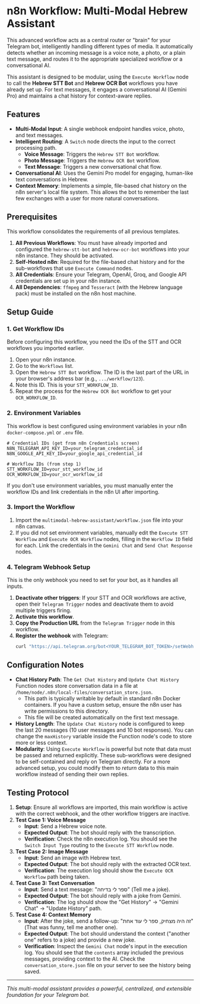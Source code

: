 # n8n Workflow: Multi-Modal Hebrew Assistant

This advanced workflow acts as a central router or "brain" for your Telegram bot, intelligently handling different types of media. It automatically detects whether an incoming message is a voice note, a photo, or a plain text message, and routes it to the appropriate specialized workflow or a conversational AI.

This assistant is designed to be modular, using the `Execute Workflow` node to call the **Hebrew STT Bot** and **Hebrew OCR Bot** workflows you have already set up. For text messages, it engages a conversational AI (Gemini Pro) and maintains a chat history for context-aware replies.

## Features

-   **Multi-Modal Input**: A single webhook endpoint handles voice, photo, and text messages.
-   **Intelligent Routing**: A `Switch` node directs the input to the correct processing path.
    -   **Voice Message**: Triggers the `Hebrew STT Bot` workflow.
    -   **Photo Message**: Triggers the `Hebrew OCR Bot` workflow.
    -   **Text Message**: Triggers a new conversational chat flow.
-   **Conversational AI**: Uses the Gemini Pro model for engaging, human-like text conversations in Hebrew.
-   **Context Memory**: Implements a simple, file-based chat history on the n8n server's local file system. This allows the bot to remember the last few exchanges with a user for more natural conversations.

## Prerequisites

This workflow consolidates the requirements of all previous templates.

1.  **All Previous Workflows**: You must have already imported and configured the `hebrew-stt-bot` and `hebrew-ocr-bot` workflows into your n8n instance. They should be activated.
2.  **Self-Hosted n8n**: Required for the file-based chat history and for the sub-workflows that use `Execute Command` nodes.
3.  **All Credentials**: Ensure your Telegram, OpenAI, Groq, and Google API credentials are set up in your n8n instance.
4.  **All Dependencies**: `ffmpeg` and `Tesseract` (with the Hebrew language pack) must be installed on the n8n host machine.

## Setup Guide

### 1. Get Workflow IDs

Before configuring this workflow, you need the IDs of the STT and OCR workflows you imported earlier.

1.  Open your n8n instance.
2.  Go to the `Workflows` list.
3.  Open the `Hebrew STT Bot` workflow. The ID is the last part of the URL in your browser's address bar (e.g., `.../workflow/123`).
4.  Note this ID. This is your `STT_WORKFLOW_ID`.
5.  Repeat the process for the `Hebrew OCR Bot` workflow to get your `OCR_WORKFLOW_ID`.

### 2. Environment Variables

This workflow is best configured using environment variables in your n8n `docker-compose.yml` or `.env` file.

```
# Credential IDs (get from n8n Credentials screen)
N8N_TELEGRAM_API_KEY_ID=your_telegram_credential_id
N8N_GOOGLE_API_KEY_ID=your_google_api_credential_id

# Workflow IDs (from step 1)
STT_WORKFLOW_ID=your_stt_workflow_id
OCR_WORKFLOW_ID=your_ocr_workflow_id
```

If you don't use environment variables, you must manually enter the workflow IDs and link credentials in the n8n UI after importing.

### 3. Import the Workflow

1.  Import the `multimodal-hebrew-assistant/workflow.json` file into your n8n canvas.
2.  If you did not set environment variables, manually edit the `Execute STT Workflow` and `Execute OCR Workflow` nodes, filling in the `Workflow ID` field for each. Link the credentials in the `Gemini Chat` and `Send Chat Response` nodes.

### 4. Telegram Webhook Setup

This is the only webhook you need to set for your bot, as it handles all inputs.

1.  **Deactivate other triggers**: If your STT and OCR workflows are active, open their `Telegram Trigger` nodes and deactivate them to avoid multiple triggers firing.
2.  **Activate this workflow**.
3.  **Copy the Production URL** from the `Telegram Trigger` node in this workflow.
4.  **Register the webhook** with Telegram:
    ```bash
    curl "https://api.telegram.org/bot<YOUR_TELEGRAM_BOT_TOKEN>/setWebhook?url=<YOUR_N8N_PRODUCTION_WEBHOOK_URL>"
    ```

## Configuration Notes

-   **Chat History Path**: The `Get Chat History` and `Update Chat History` Function nodes store conversation data in a file at `/home/node/.n8n/local-files/conversation_store.json`.
    -   This path is typically writable by default in standard n8n Docker containers. If you have a custom setup, ensure the n8n user has write permissions to this directory.
    -   This file will be created automatically on the first text message.
-   **History Length**: The `Update Chat History` node is configured to keep the last 20 messages (10 user messages and 10 bot responses). You can change the `maxHistory` variable inside the Function node's code to store more or less context.
-   **Modularity**: Using `Execute Workflow` is powerful but note that data must be passed and returned explicitly. These sub-workflows were designed to be self-contained and reply on Telegram directly. For a more advanced setup, you could modify them to *return* data to this main workflow instead of sending their own replies.

## Testing Protocol

1.  **Setup**: Ensure all workflows are imported, this main workflow is active with the correct webhook, and the other workflow triggers are inactive.
2.  **Test Case 1: Voice Message**
    -   **Input**: Send a Hebrew voice note.
    -   **Expected Output**: The bot should reply with the transcription.
    -   **Verification**: Check the n8n execution log. You should see the `Switch Input Type` routing to the `Execute STT Workflow` node.
3.  **Test Case 2: Image Message**
    -   **Input**: Send an image with Hebrew text.
    -   **Expected Output**: The bot should reply with the extracted OCR text.
    -   **Verification**: The execution log should show the `Execute OCR Workflow` path being taken.
4.  **Test Case 3: Text Conversation**
    -   **Input**: Send a text message: "ספר לי בדיחה" (Tell me a joke).
    -   **Expected Output**: The bot should reply with a joke from Gemini.
    -   **Verification**: The log should show the "Get History" -> "Gemini Chat" -> "Update History" path.
5.  **Test Case 4: Context Memory**
    -   **Input**: After the joke, send a follow-up: "זה היה מצחיק, ספר לי עוד אחת" (That was funny, tell me another one).
    -   **Expected Output**: The bot should understand the context ("another one" refers to a joke) and provide a new joke.
    -   **Verification**: Inspect the `Gemini Chat` node's input in the execution log. You should see that the `contents` array included the previous messages, providing context to the AI. Check the `conversation_store.json` file on your server to see the history being saved.

---
*This multi-modal assistant provides a powerful, centralized, and extensible foundation for your Telegram bot.*
